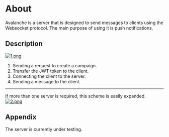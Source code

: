 
# About

Avalanche is a server that is designed to send messages to clients using the Websocket protocol. The main purpose of using it is push notifications.


## Description

[![1.png](https://i.postimg.cc/VvPWDYd1/1.png)](https://postimg.cc/TLQbPvVH)

1. Sending a request to create a campaign.
2. Transfer the JWT token to the client.
3. Connecting the client to the server.
4. Sending a message to the client.

____
If more than one server is required, this scheme
is easily expanded.
[![2.png](https://i.postimg.cc/DZTSNmdC/2.png)](https://postimg.cc/Z9wYBbQ3)

## Appendix

The server is currently under testing.

